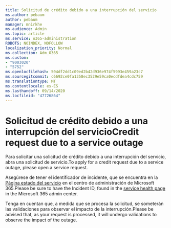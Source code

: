 ```yaml
---
title: Solicitud de crédito debido a una interrupción del servicio
ms.author: pebaum
author: pebaum
manager: mnirkhe
ms.audience: Admin
ms.topic: article
ms.service: o365-administration
ROBOTS: NOINDEX, NOFOLLOW
localization_priority: Normal
ms.collection: Adm_O365
ms.custom:
- "9003020"
- "5752"
ms.openlocfilehash: 504df2dd1c09ed2b42d936e974f5993e459a23c7
ms.sourcegitcommit: c6692ce0fa1358ec3529e59ca0ecdfdea4cdc759
ms.translationtype: MT
ms.contentlocale: es-ES
ms.lasthandoff: 09/14/2020
ms.locfileid: "47726864"
---
```

# <a name="credit-request-due-to-a-service-outage"></a><span data-ttu-id="a1e38-102">Solicitud de crédito debido a una interrupción del servicio</span><span class="sxs-lookup"><span data-stu-id="a1e38-102">Credit request due to a service outage</span></span>

<span data-ttu-id="a1e38-103">Para solicitar una solicitud de crédito debido a una interrupción del servicio, abra una solicitud de servicio.</span><span class="sxs-lookup"><span data-stu-id="a1e38-103">To apply for a credit request due to a service outage, please open a service request.</span></span>

<span data-ttu-id="a1e38-104">Asegúrese de tener el identificador de incidente, que se encuentra en la [Página estado del servicio](https://docs.microsoft.com/office365/enterprise/view-service-health) en el centro de administración de Microsoft 365.</span><span class="sxs-lookup"><span data-stu-id="a1e38-104">Please be sure to have the Incident ID, found in the [service health page](https://docs.microsoft.com/office365/enterprise/view-service-health) in the Microsoft 365 admin center.</span></span>

<span data-ttu-id="a1e38-105">Tenga en cuentan que, a medida que se procesa la solicitud, se someterán las validaciones para observar el impacto de la interrupción.</span><span class="sxs-lookup"><span data-stu-id="a1e38-105">Please be advised that, as your request is processed, it will undergo validations to observe the impact of the outage.</span></span>
